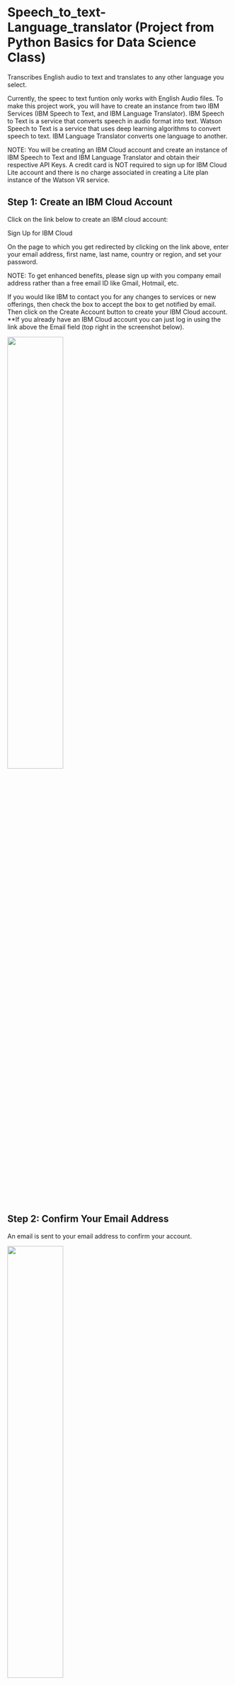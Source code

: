 # Speech_to_text-Language_translator (Project from Python Basics for Data Science Class)

Transcribes English audio to text and translates to any other language you select.

Currently, the speec to text funtion only works with English Audio files. To make this project work, you will have to create an instance from two IBM Services (IBM Speech to Text, and IBM Language Translator).
IBM Speech to Text is a service that converts speech in audio format into text. Watson Speech to Text is a service that uses deep learning algorithms to convert speech to text. IBM Language Translator converts one language to another.

NOTE: You will be creating an IBM Cloud account and create an instance of IBM Speech to Text and IBM Language Translator and obtain their respective API Keys. A credit card is NOT required to sign up for IBM Cloud Lite account and there is no charge associated in creating a Lite plan instance of the Watson VR service.

## Step 1: Create an IBM Cloud Account

Click on the link below to create an IBM cloud account:

Sign Up for IBM Cloud

On the page to which you get redirected by clicking on the link above, enter your email address, first name, last name, country or region, and set your password.

NOTE: To get enhanced benefits, please sign up with you company email address rather than a free email ID like Gmail, Hotmail, etc.

If you would like IBM to contact you for any changes to services or new offerings, then check the box to accept the box to get notified by email. Then click on the Create Account button to create your IBM Cloud account. **If you already have an IBM Cloud account you can just log in using the link above the Email field (top right in the screenshot below).

<img src="https://ibm-skills-network.gitlab.io/IBM_cloud_docs/SpeechToText/Sign_Up.png" width="50%">

## Step 2: Confirm Your Email Address

An email is sent to your email address to confirm your account.

<img src="https://ibm-skills-network.gitlab.io/IBM_cloud_docs/SpeechToText/Email_Confirmation.png" width="50%">

Go to your email account, and click on the "Confirm Account" link in the email that was sent to you.

<img src="https://ibm-skills-network.gitlab.io/IBM_cloud_docs/SpeechToText/Confirm_Email_Account.png" width="50%">

## Step 3: Login to Your Account

<img src="https://ibm-skills-network.gitlab.io/IBM_cloud_docs/SpeechToText/Log_into_account.png" width="50%">

When you click Log in, you will be redirected to a page to log into your IBM Cloud account.

<img src="https://ibm-skills-network.gitlab.io/IBM_cloud_docs/SpeechToText/loginto_account.png" width="50%">


## Creating IBM Services Instance 

To create a speech to text instance click Speech to Text

On the next page, you will get to name your service instance and choose your region. Click on the arrow to reveal the drop-down menu of regions. Make sure to select the region that is closest to you. Since I am located in Canada, then I am choosing Dallas as my region since it is the closest region to me.

<img src="https://ibm-skills-network.gitlab.io/IBM_cloud_docs/SpeechToText/Naming_Speech_to_Text_Service.png" width="50%">

Then scroll down and make sure that the lite plan is selected, and click the Create button.

<img src="https://ibm-skills-network.gitlab.io/IBM_cloud_docs/SpeechToText/Create_Speech_to_Text.png" width="50%">

## Step 2: Save your Speech to Text API Key

Go to Manage, then save your Speech to Text API Key, and URL you will need it for the labs in this section.

<img src="https://ibm-skills-network.gitlab.io/IBM_cloud_docs/SpeechToText/Speech_to_Text_API.png" width="50%">

## Step 3: Create a Language Translator Instance

On the next page, you will get to name your service instance and choose your region. Click on the arrow to reveal the drop-down menu of regions. Make sure to select the region that is closest to you. Since I am located in Canada, then I am choosing Dallas as my region since it is the closest region to me.

<img src="https://ibm-skills-network.gitlab.io/IBM_cloud_docs/SpeechToText/Naming_Language_Translator.png" width="50%">


Then scroll down and make sure that the lite plan is selected, and click the Create button.

<img src="https://ibm-skills-network.gitlab.io/IBM_cloud_docs/SpeechToText/Create_Translation.png" width="50%">


## Step 4 : Save your Language Translator API key

Go to Manage, then save your Speech to Text API Key, and URL you will need it for the labs in this section.

<img src="https://ibm-skills-network.gitlab.io/IBM_cloud_docs/SpeechToText/Translation_API.png" width="50%">



## Installation 

Once you have created your account with IBM and the instances name above. Clone this repository using the following command.

```bash
git clone https://github.com/bguerrero5/Speech_to_text-Language_translator.git
```

Create a python virutal enviroment in the same directory where you clone this respositry and activate.

```bash
python3 -m venv venv

source vevn/bin/activate
```
Install requirememnts with pip.

```bash
pip install -r requirements.txt
```
Create an .env directory at the same level as the settings.py file. Then, create a file called ibm-credentials.env
inside the .env directory you just created. And input your API informaiton for the instances you just creted inside this file. You should have something like this.

<img src="" >

```bash
mkdir .env

touch .env/ibm-credentials.env

```


